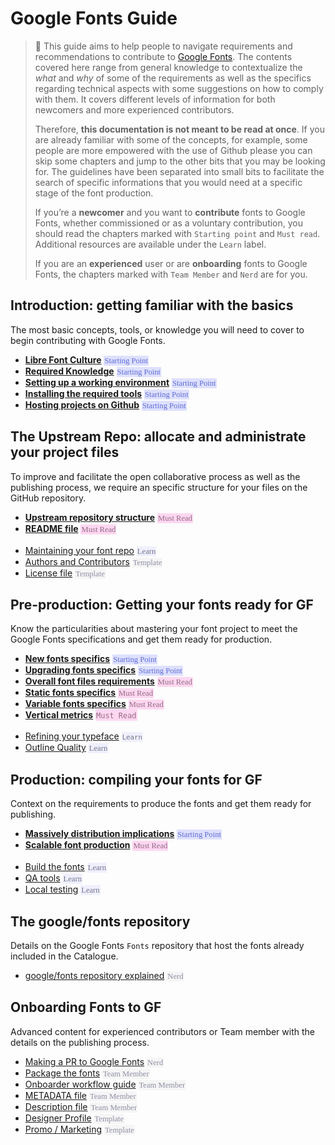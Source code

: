 # Google Fonts Guide

> 🦜 This guide aims to help people to navigate requirements and recommendations to contribute to [Google Fonts](https://fonts.google.com). The contents covered here range from general knowledge to contextualize the _what_ and _why_ of some of the requirements as well as the specifics regarding technical aspects with some suggestions on how to comply with them. It covers different levels of information for both newcomers and more experienced contributors.
>
> Therefore, **this documentation is not meant to be read at once**. If you are already familiar with some of the concepts, for example, some people are more empowered with the use of Github please you can skip some chapters and jump to the other bits that you may be looking for. The guidelines have been separated into small bits to facilitate the search of specific informations that you would need at a specific stage of the font production.
>
> If you’re a **newcomer** and you want to **contribute** fonts to Google Fonts, whether commissioned or as a voluntary contribution, you should read the chapters marked with `Starting point` and `Must read`. Additional resources are available under the `Learn` label.
> 
> If you are an **experienced** user or are **onboarding** fonts to Google Fonts, the chapters marked with `Team Member` and `Nerd` are for you.

## Introduction: getting familiar with the basics

The most basic concepts, tools, or knowledge you will need to cover to begin contributing with Google Fonts.

* <b>[Libre Font Culture](culture.md)</b>
  <span style="background-color:#dee0ff; color:#5f6dd1; padding:1px; font-family:'Andale Mono'; font-size:0.9em">Starting Point</span>
* <b>[Required Knowledge](https://googlefonts.github.io/gf-guide/tools.html#required-knowledge)</b>
  <span style="background-color:#dee0ff; color:#5f6dd1; padding:1px; font-family:'Andale Mono'; font-size:0.9em">Starting Point</span>
* <b>[Setting up a working environment](https://googlefonts.github.io/gf-guide/tools.</b>html#setting-up-a-working-environment)</b>
  <span style="background-color:#dee0ff; color:#5f6dd1; padding:1px; font-family:'Andale Mono'; font-size:0.9em">Starting Point</span>
* <b>[Installing the required tools](https://googlefonts.github.io/gf-guide/tools.html#installing-the-required-tools)</b>
  <span style="background-color:#dee0ff; color:#5f6dd1; padding:1px; font-family:'Andale Mono'; font-size:0.9em">Starting Point</span>
* <b>[Hosting projects on Github](hosting.md)</b>
  <span style="background-color:#dee0ff; color:#5f6dd1; padding:1px; font-family:'Andale Mono'; font-size:0.9em">Starting Point</span>

## The Upstream Repo: allocate and administrate your project files

To improve and facilitate the open collaborative process as well as the publishing process, we require an specific structure for your files on the GitHub repository.

* <b>[Upstream repository structure](upstream.md)</b>
  <span style="background-color:#ffd7f1; color:#926b85; padding:1px; font-family:'Andale Mono'; font-size:0.9em">Must Read</span>
* <b>[README file](readmefile.md)</b>
  <span style="background-color:#ffd7f1; color:#926b85; padding:1px; font-family:'Andale Mono'; font-size:0.9em">Must Read</span>
<br><br>
* [Maintaining your font repo](maintaining.md) 
  <span style="background-color:#efefff; color:#74758b; padding:1px; font-family:'Andale Mono'; font-size:0.9em">Learn</span>
* [Authors and Contributors](authors.md)
  <span style="background-color:#f5f5f5; color:#8e8fa5; padding:1px; font-family:'Andale Mono'; font-size:0.9em">Template</span>
* [License file](license.md)
  <span style="background-color:#f5f5f5; color:#8e8fa5; padding:1px; font-family:'Andale Mono'; font-size:0.9em">Template</span>

## Pre-production: Getting your fonts ready for GF

Know the particularities about mastering your font project to meet the Google Fonts specifications and get them ready for production.

* <b>[New fonts specifics](https://googlefonts.github.io/gf-guide/onboarding.html#new-fonts)</b>
  <span style="background-color:#dee0ff; color:#5f6dd1; padding:1px;  font-family:'Andale Mono'; font-size:0.9em">Starting Point</span>
* <b>[Upgrading fonts specifics](https://googlefonts.github.io/gf-guide/onboarding.html#font-upgrades)</b>
  <span style="background-color:#dee0ff; color:#5f6dd1; padding:1px;  font-family:'Andale Mono'; font-size:0.9em">Starting Point</span>
* <b>[Overall font files requirements](requirements.md)</b>
  <span style="background-color:#ffd7f1; color:#926b85; padding:1px; font-family:'Andale Mono'; font-size:0.9em">Must Read</span>
* <b>[Static fonts specifics](statics.md)</b>
  <span style="background-color:#ffd7f1; color:#926b85; padding:1px; font-family:'Andale Mono'; font-size:0.9em">Must Read</span>
* <b>[Variable fonts specifics](variable.md)</b>
  <span style="background-color:#ffd7f1; color:#926b85; padding:1px; font-family:'Andale Mono'; font-size:0.9em">Must Read</span>
* <b>[Vertical metrics](metrics.md)</b>
  <span style="background-color:#ffd7f1; color:#926b85; padding:1px">`Must Read`</span>
<br><br>
* [Refining your typeface](refining.md)
  <span style="background-color:#efefff; color:#74758b; padding:1px; font-family:'Andale Mono'; font-size:0.9em">`Learn`</span>
* [Outline Quality](outlines.md) 
  <span style="background-color:#efefff; color:#74758b; padding:1px; font-family:'Andale Mono'; font-size:0.9em">Learn</span>

## Production: compiling your fonts for GF

Context on the requirements to produce the fonts and get them ready for publishing.

* <b>[Massively distribution implications](https://googlefonts.github.io/gf-guide/production.html#fonts-are-massively-distributed)</b>
  <span style="background-color:#dee0ff; color:#5f6dd1; padding:1px; font-family:'Andale Mono'; font-size:0.9em">Starting Point</span>
* <b>[Scalable font production](https://googlefonts.github.io/gf-guide/production.html#scalable-font-production)</b>
  <span style="background-color:#ffd7f1; color:#926b85; padding:1px; font-family:'Andale Mono'; font-size:0.9em">Must Read</span>
<br><br>
* [Build the fonts](build.md) 
  <span style="background-color:#efefff; color:#74758b; padding:1px; font-family:'Andale Mono'; font-size:0.9em">Learn</span>
* [QA tools](qa.md) 
  <span style="background-color:#efefff; color:#74758b; padding:1px; font-family:'Andale Mono'; font-size:0.9em">Learn</span>
* [Local testing](testing.md) 
  <span style="background-color:#efefff; color:#74758b; padding:1px; font-family:'Andale Mono'; font-size:0.9em">Learn</span>


## The google/fonts repository 

Details on the Google Fonts `Fonts` repository that host the fonts already included in the Catalogue.

* [google/fonts repository explained](googlefonts.md)
  <span style="background-color:#f5f5f5; color:#8e8fa5; padding:1px; font-family:'Andale Mono'; font-size:0.9em">Nerd</span>


## Onboarding Fonts to GF

Advanced content for experienced contributors or Team member with the details on the publishing process.

* [Making a PR to Google Fonts](making-pr.md)
  <span style="background-color:#f5f5f5; color:#8e8fa5; padding:1px; font-family:'Andale Mono'; font-size:0.9em">Nerd</span>
* [Package the fonts](package.md) 
  <span style="background-color:#f5f5f5; color:#8e8fa5; padding:1px; font-family:'Andale Mono'; font-size:0.9em">Team Member</span>
* [Onboarder workflow guide](onboarder-workflow.md) 
  <span style="background-color:#f5f5f5; color:#8e8fa5; padding:1px; font-family:'Andale Mono'; font-size:0.9em">Team Member</span>
* [METADATA file](metadata.md) 
  <span style="background-color:#f5f5f5; color:#8e8fa5; padding:1px; font-family:'Andale Mono'; font-size:0.9em">Team Member</span>
* [Description file](description.md)
  <span style="background-color:#f5f5f5; color:#8e8fa5; padding:1px; font-family:'Andale Mono'; font-size:0.9em">Team Member</span>
* [Designer Profile](profile.md) 
  <span style="background-color:#f5f5f5; color:#8e8fa5; padding:1px; font-family:'Andale Mono'; font-size:0.9em">Template</span>
* [Promo / Marketing](marketing.md) 
  <span style="background-color:#f5f5f5; color:#8e8fa5; padding:1px; font-family:'Andale Mono'; font-size:0.9em">Template</span>

<!-- ## More info

Overall knowledge 

* [The font tables explained](fonttables.md) 
<span style="background-color:#efefff; color:#74758b; padding:1px; font-family:'Andale Mono'; font-size:0.9em">Learn</span> -->

